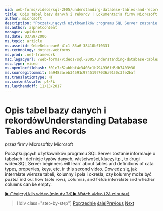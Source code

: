 ```yaml
---
uid: web-forms/videos/sql-2005/understanding-database-tables-and-records
title: Opis tabel bazy danych i rekordy | Dokumentacja firmy Microsoft
author: microsoft
description: "Początkujących użytkowników programu SQL Server zostanie informacje o tabelach i definicje typów danych, właściwości, kluczy itp., to drugi wideo. Dowiedz się, jak wiersze tabeli, kolumny,..."
ms.author: aspnetcontent
manager: wpickett
ms.date: 03/29/2006
ms.topic: article
ms.assetid: 9ebe8ebc-eae6-41c1-83a6-38410b610331
ms.technology: dotnet-webforms
ms.prod: .net-framework
msc.legacyurl: /web-forms/videos/sql-2005/understanding-database-tables-and-records
msc.type: video
ms.openlocfilehash: 301e7c52abbbf4e3408c1b794936fd3db7403930
ms.sourcegitcommit: 9a9483aceb34591c97451997036a9120c3fe2baf
ms.translationtype: MT
ms.contentlocale: pl-PL
ms.lasthandoff: 11/10/2017
---
```

<a name="understanding-database-tables-and-records"></a><span data-ttu-id="e642d-104">Opis tabel bazy danych i rekordów</span><span class="sxs-lookup"><span data-stu-id="e642d-104">Understanding Database Tables and Records</span></span>
====================
<span data-ttu-id="e642d-105">przez [firmy Microsoft](https://github.com/microsoft)</span><span class="sxs-lookup"><span data-stu-id="e642d-105">by [Microsoft](https://github.com/microsoft)</span></span>

<span data-ttu-id="e642d-106">Początkujących użytkowników programu SQL Server zostanie informacje o tabelach i definicje typów danych, właściwości, kluczy itp., to drugi wideo.</span><span class="sxs-lookup"><span data-stu-id="e642d-106">SQL Server beginners will learn about tables and definitions of data types, properties, keys, etc. in this second video.</span></span> <span data-ttu-id="e642d-107">Dowiedz się, jak interrelate wiersze tabeli, kolumny i pola i określa, czy kolumny może być puste.</span><span class="sxs-lookup"><span data-stu-id="e642d-107">Find out how table rows, columns, and fields interrelate and whether columns can be empty.</span></span>

[<span data-ttu-id="e642d-108">&#9654; Obejrzyj klip wideo (minuty 24)</span><span class="sxs-lookup"><span data-stu-id="e642d-108">&#9654; Watch video (24 minutes)</span></span>](https://channel9.msdn.com/Blogs/ASP-NET-Site-Videos/understanding-database-tables-and-records)

>[!div class="step-by-step"]
<span data-ttu-id="e642d-109">[Poprzednie](what-is-a-database.md)
[dalej](more-about-column-data-types-and-other-properties.md)</span><span class="sxs-lookup"><span data-stu-id="e642d-109">[Previous](what-is-a-database.md)
[Next](more-about-column-data-types-and-other-properties.md)</span></span>
